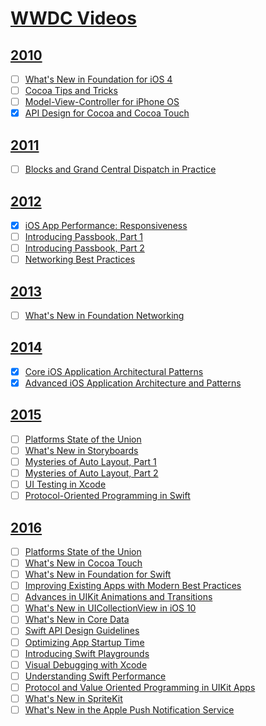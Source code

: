 # [WWDC Videos](https://developer.apple.com/videos/)

## [2010](https://developer.apple.com/videos/archive/)
  - [ ] [What's New in Foundation for iOS 4](https://developer.apple.com/devcenter/download.action?path=/videos/wwdc_2010__sd/session_102__whats_new_in_foundation_for_ios_4.mov)
  - [ ] [Cocoa Tips and Tricks](https://developer.apple.com/devcenter/download.action?path=/videos/wwdc_2010__sd/session_107__cocoa_tips_and_tricks.mov)
  - [ ] [Model-View-Controller for iPhone OS](https://developer.apple.com/devcenter/download.action?path=/videos/wwdc_2010__sd/session_116__modelviewcontroller_for_iphone_os.mov)
  - [x] [API Design for Cocoa and Cocoa Touch](https://developer.apple.com/devcenter/download.action?path=/videos/wwdc_2010__sd/session_138__api_design_for_cocoa_and_cocoa_touch.mov)

## [2011](https://developer.apple.com/videos/archive/)
  - [ ] [Blocks and Grand Central Dispatch in Practice](https://developer.apple.com/videos/play/wwdc2011/308/)
  
## [2012](https://developer.apple.com/videos/wwdc2012/)
  - [x] [iOS App Performance: Responsiveness](https://developer.apple.com/videos/play/wwdc2012/235/)
  - [ ] [Introducing Passbook, Part 1](https://developer.apple.com/videos/play/wwdc2012/301/)
  - [ ] [Introducing Passbook, Part 2](https://developer.apple.com/videos/play/wwdc2012/309/)
  - [ ] [Networking Best Practices](https://developer.apple.com/videos/play/wwdc2012-706/)

## [2013](https://developer.apple.com/videos/wwdc2013/)
  - [ ] [What's New in Foundation Networking](https://developer.apple.com/videos/play/wwdc2013/705/)

## [2014](https://developer.apple.com/videos/wwdc2014)
  - [x] [Core iOS Application Architectural Patterns](https://developer.apple.com/videos/play/wwdc2014/224/)
  - [x] [Advanced iOS Application Architecture and Patterns](https://developer.apple.com/videos/play/wwdc2014/229/)

## [2015](https://developer.apple.com/videos/wwdc2015/)
  - [ ] [Platforms State of the Union](https://developer.apple.com/videos/play/wwdc2015/102/)
  - [ ] [What's New in Storyboards](https://developer.apple.com/videos/play/wwdc2015/215/)
  - [ ] [Mysteries of Auto Layout, Part 1](https://developer.apple.com/videos/play/wwdc2015/218/)
  - [ ] [Mysteries of Auto Layout, Part 2](https://developer.apple.com/videos/play/wwdc2015/219/)
  - [ ] [UI Testing in Xcode](https://developer.apple.com/videos/play/wwdc2015/406/)
  - [ ] [Protocol-Oriented Programming in Swift](https://developer.apple.com/videos/play/wwdc2015/408/)

## [2016](https://developer.apple.com/videos/wwdc2016/)
  - [ ] [Platforms State of the Union](https://developer.apple.com/videos/play/wwdc2016/102/)
  - [ ] [What's New in Cocoa Touch](https://developer.apple.com/videos/play/wwdc2016/205/)
  - [ ] [What's New in Foundation for Swift](https://developer.apple.com/videos/play/wwdc2016/207/)
  - [ ] [Improving Existing Apps with Modern Best Practices](https://developer.apple.com/videos/play/wwdc2016/213/)
  - [ ] [Advances in UIKit Animations and Transitions](https://developer.apple.com/videos/play/wwdc2016/216/)
  - [ ] [What's New in UICollectionView in iOS 10](https://developer.apple.com/videos/play/wwdc2016/219/)
  - [ ] [What's New in Core Data](https://developer.apple.com/videos/play/wwdc2016/242/)
  - [ ] [Swift API Design Guidelines](https://developer.apple.com/videos/play/wwdc2016/403/)
  - [ ] [Optimizing App Startup Time](https://developer.apple.com/videos/play/wwdc2016/406/)
  - [ ] [Introducing Swift Playgrounds](https://developer.apple.com/videos/play/wwdc2016/408/)
  - [ ] [Visual Debugging with Xcode](https://developer.apple.com/videos/play/wwdc2016/410/)
  - [ ] [Understanding Swift Performance](https://developer.apple.com/videos/play/wwdc2016/416/)
  - [ ] [Protocol and Value Oriented Programming in UIKit Apps](https://developer.apple.com/videos/play/wwdc2016/419/)
  - [ ] [What's New in SpriteKit](https://developer.apple.com/videos/play/wwdc2016/610/)
  - [ ] [What's New in the Apple Push Notification Service](https://developer.apple.com/videos/play/wwdc2016/724/)

